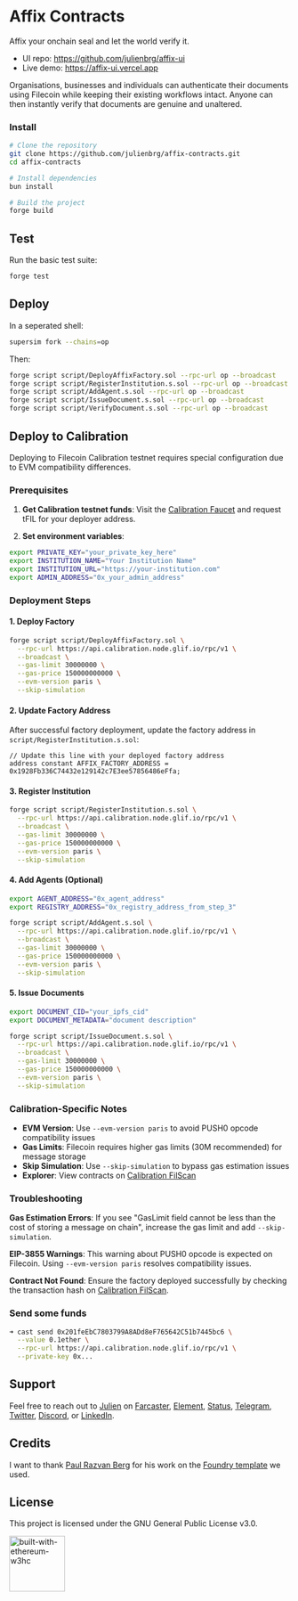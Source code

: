 # Affix Contracts

Affix your onchain seal and let the world verify it.

- UI repo: https://github.com/julienbrg/affix-ui
- Live demo: https://affix-ui.vercel.app

Organisations, businesses and individuals can authenticate their documents using Filecoin while keeping their existing
workflows intact. Anyone can then instantly verify that documents are genuine and unaltered.

### Install

```bash
# Clone the repository
git clone https://github.com/julienbrg/affix-contracts.git
cd affix-contracts

# Install dependencies
bun install

# Build the project
forge build
```

## Test

Run the basic test suite:

```bash
forge test
```

## Deploy

In a seperated shell:

```bash
supersim fork --chains=op
```

Then:

```bash
forge script script/DeployAffixFactory.sol --rpc-url op --broadcast
forge script script/RegisterInstitution.s.sol --rpc-url op --broadcast
forge script script/AddAgent.s.sol --rpc-url op --broadcast
forge script script/IssueDocument.s.sol --rpc-url op --broadcast
forge script script/VerifyDocument.s.sol --rpc-url op --broadcast
```

## Deploy to Calibration

Deploying to Filecoin Calibration testnet requires special configuration due to EVM compatibility differences.

### Prerequisites

1. **Get Calibration testnet funds**: Visit the [Calibration Faucet](https://faucet.calibration.fildev.network/) and
   request tFIL for your deployer address.

2. **Set environment variables**:

```bash
export PRIVATE_KEY="your_private_key_here"
export INSTITUTION_NAME="Your Institution Name"
export INSTITUTION_URL="https://your-institution.com"
export ADMIN_ADDRESS="0x_your_admin_address"
```

### Deployment Steps

#### 1. Deploy Factory

```bash
forge script script/DeployAffixFactory.sol \
  --rpc-url https://api.calibration.node.glif.io/rpc/v1 \
  --broadcast \
  --gas-limit 30000000 \
  --gas-price 150000000000 \
  --evm-version paris \
  --skip-simulation
```

#### 2. Update Factory Address

After successful factory deployment, update the factory address in `script/RegisterInstitution.s.sol`:

```solidity
// Update this line with your deployed factory address
address constant AFFIX_FACTORY_ADDRESS = 0x1928Fb336C74432e129142c7E3ee57856486eFfa;
```

#### 3. Register Institution

```bash
forge script script/RegisterInstitution.s.sol \
  --rpc-url https://api.calibration.node.glif.io/rpc/v1 \
  --broadcast \
  --gas-limit 30000000 \
  --gas-price 150000000000 \
  --evm-version paris \
  --skip-simulation
```

#### 4. Add Agents (Optional)

```bash
export AGENT_ADDRESS="0x_agent_address"
export REGISTRY_ADDRESS="0x_registry_address_from_step_3"

forge script script/AddAgent.s.sol \
  --rpc-url https://api.calibration.node.glif.io/rpc/v1 \
  --broadcast \
  --gas-limit 30000000 \
  --gas-price 150000000000 \
  --evm-version paris \
  --skip-simulation
```

#### 5. Issue Documents

```bash
export DOCUMENT_CID="your_ipfs_cid"
export DOCUMENT_METADATA="document description"

forge script script/IssueDocument.s.sol \
  --rpc-url https://api.calibration.node.glif.io/rpc/v1 \
  --broadcast \
  --gas-limit 30000000 \
  --gas-price 150000000000 \
  --evm-version paris \
  --skip-simulation
```

### Calibration-Specific Notes

- **EVM Version**: Use `--evm-version paris` to avoid PUSH0 opcode compatibility issues
- **Gas Limits**: Filecoin requires higher gas limits (30M recommended) for message storage
- **Skip Simulation**: Use `--skip-simulation` to bypass gas estimation issues
- **Explorer**: View contracts on [Calibration FilScan](https://calibration.filscan.io/)

### Troubleshooting

**Gas Estimation Errors**: If you see "GasLimit field cannot be less than the cost of storing a message on chain",
increase the gas limit and add `--skip-simulation`.

**EIP-3855 Warnings**: This warning about PUSH0 opcode is expected on Filecoin. Using `--evm-version paris` resolves
compatibility issues.

**Contract Not Found**: Ensure the factory deployed successfully by checking the transaction hash on
[Calibration FilScan](https://calibration.filscan.io/).

### Send some funds

```bash
➜ cast send 0x201feEbC7803799A8ADd8eF765642C51b7445bc6 \
  --value 0.1ether \
  --rpc-url https://api.calibration.node.glif.io/rpc/v1 \
  --private-key 0x...
```

## Support

Feel free to reach out to [Julien](https://github.com/julienbrg) on [Farcaster](https://warpcast.com/julien-),
[Element](https://matrix.to/#/@julienbrg:matrix.org),
[Status](https://status.app/u/iwSACggKBkp1bGllbgM=#zQ3shmh1sbvE6qrGotuyNQB22XU5jTrZ2HFC8bA56d5kTS2fy),
[Telegram](https://t.me/julienbrg), [Twitter](https://twitter.com/julienbrg),
[Discord](https://discordapp.com/users/julienbrg), or [LinkedIn](https://www.linkedin.com/in/julienberanger/).

## Credits

I want to thank [Paul Razvan Berg](https://github.com/paulrberg) for his work on the
[Foundry template](https://github.com/PaulRBerg/foundry-template) we used.

## License

This project is licensed under the GNU General Public License v3.0.

<img src="https://bafkreid5xwxz4bed67bxb2wjmwsec4uhlcjviwy7pkzwoyu5oesjd3sp64.ipfs.w3s.link" alt="built-with-ethereum-w3hc" width="100"/>
